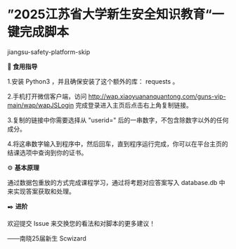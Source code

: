 # ”2025江苏省大学新生安全知识教育“一键完成脚本
jiangsu-safety-platform-skip

**🤔 食用指导**

1.安装 Python3 ，并且确保安装了这个额外的库： requests 。

2.手机打开微信客户端，访问 http://wap.xiaoyuananquantong.com/guns-vip-main/wap/wapJSLogin 完成登录进入主页后点击右上角复制链接。

3.复制的链接中你需要选择从 "userid=" 后的一串数字，不包含除数字以外的任何成分。

4.将这串数字输入到程序中，然后回车，直到程序运行完成，你可以在平台主页的结课选项中查询到你的证书。

⚙ **基本原理**

通过数据包重放的方式完成课程学习，通过将考题对应答案写入 database.db 中来实现答案获取和处理。

✒️ **进阶**

欢迎提交 Issue 来交换您的看法和对脚本的更多建议！

——南晓25届新生 Scwizard

